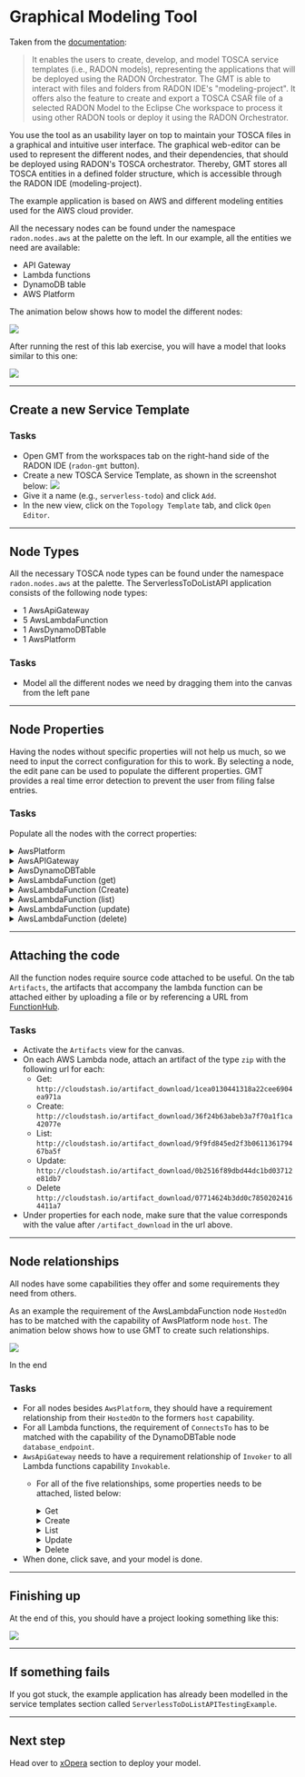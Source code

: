 
# Graphical Modeling Tool

Taken from the [documentation](https://radon-ide.readthedocs.io/en/latest/):

> It enables the users to create, develop, and model TOSCA service templates (i.e., RADON models), representing the applications that will be deployed using the RADON Orchestrator.
> The GMT is able to interact with files and folders from RADON IDE's "modeling-project".
> It offers also the feature to create and export a TOSCA CSAR file of a selected RADON Model to the Eclipse Che workspace to process it using other RADON tools or deploy it using the RADON Orchestrator.

You use the tool as an usability layer on top to maintain your TOSCA files in a graphical and intuitive user interface.
The graphical web-editor can be used to represent the different nodes, and their dependencies, that should be deployed using RADON's TOSCA orchestrator.
Thereby, GMT stores all TOSCA entities in a defined folder structure, which is accessible through the RADON IDE (modeling-project).

The example application is based on AWS and different modeling entities used for the AWS cloud provider.

All the necessary nodes can be found under the namespace `radon.nodes.aws` at the palette on the left.
In our example, all the entities we need are available:

- API Gateway
- Lambda functions
- DynamoDB table
- AWS Platform

The animation below shows how to model the different nodes:

![](img/2-ModelNodeTemplates.gif)

After running the rest of this lab exercise, you will have a model that looks similar to this one:

![](img/application-GMT2.png)

---

## Create a new Service Template

### Tasks

- Open GMT from the workspaces tab on the right-hand side of the RADON IDE (`radon-gmt` button).
- Create a new TOSCA Service Template, as shown in the screenshot below:
  ![](img/GMT-add-model.png)
- Give it a name (e.g., `serverless-todo`) and click `Add`.
- In the new view, click on the `Topology Template` tab, and click `Open Editor`.

---

## Node Types

All the necessary TOSCA node types can be found under the namespace `radon.nodes.aws` at the palette.
The ServerlessToDoListAPI application consists of the following node types:

- 1 AwsApiGateway
- 5 AwsLambdaFunction
- 1 AwsDynamoDBTable
- 1 AwsPlatform

### Tasks

- Model all the different nodes we need by dragging them into the canvas from the left pane

---

## Node Properties

Having the nodes without specific properties will not help us much, so we need to input the correct configuration for this to work.
By selecting a node, the edit pane can be used to populate the different properties.
GMT provides a real time error detection to prevent the user from filing false entries.

### Tasks

Populate all the nodes with the correct properties:

<details>
  <summary>AwsPlatform</summary>

```
displayName: "AwsPlatform"
properties:
  name: "AWS"
  region: "eu-central-1"
```

</details>

<details>
  <summary>AwsAPIGateway</summary>

```
displayName: "AwsApiGateway"
properties:
  api_title: "ServerlessToDoListAPI"
  api_version: "1.0.0"
  api_description: "a simple serverless API example"
```

</details>

<details>
  <summary>AwsDynamoDBTable</summary>

```
displayName: "ItemsTable"
properties:
  hash_key_name: "id"
  read_capacity: 1
  write_capacity: 1
  hash_key_type: "STRING"
  name: "items"
```

</details>

<details>
  <summary>AwsLambdaFunction (get)</summary>

```
displayName: "GetTodoItem"
properties:
  handler: "get.handler"
  name: "get-todo"
  runtime: "nodejs10.x"
  statement_id: "get-stmt"
  zip_file: "1cea0130441318a22cee6904ea971a"
  env_vars: {"TODOS_TABLE":"items"}
```

</details>
<details>
  <summary>AwsLambdaFunction (Create)</summary>

```
displayName: "CreateTodoItem"
properties:
  handler: "create.handler"
  name: "create-item"
  runtime: "nodejs10.x"
  statement_id: "create-stmt"
  zip_file: "36f24b63abeb3a7f70a1f1ca42077e"
  env_vars: {"TODOS_TABLE":"items"}
```

</details>

<details>
  <summary>AwsLambdaFunction (list)</summary>

```
  displayName: "ListTodoItem"
      properties:
        handler: "list.handler"
        name: "list-todos"
        runtime: "nodejs10.x"
        statement_id: "list-statement"
        zip_file: "9f9fd845ed2f3b061136179467ba5f"
        env_vars: {"TODOS_TABLE":"items"}
```

</details>

<details>
  <summary>AwsLambdaFunction (update)</summary>

```
     displayName: "UpdateTodoItem"
      properties:
        handler: "update.handler"
        name: "update-item"
        runtime: "nodejs10.x"
        statement_id: "update-stmt"
        zip_file: "0b2516f89dbd44dc1bd03712e81db7"
        env_vars: {"TODOS_TABLE":"items"}
```

</details>

<details>
  <summary>AwsLambdaFunction (delete)</summary>

```
  displayName: "DeleteTodoItem"
      properties:
        handler: "delete.handler"
        name: "delete-item"
        runtime: "nodejs10.x"
        statement_id: "delete-stmt"
        zip_file: "07714624b3dd0c78502024164411a7"
        env_vars: {"TODOS_TABLE":"items"}
```

</details>

---

## Attaching the code

All the function nodes require source code attached to be useful.
On the tab `Artifacts`, the artifacts that accompany the lambda function can be attached either by uploading a file or by referencing a URL from [FunctionHub](functionhub.md).

### Tasks

- Activate the `Artifacts` view for the canvas.
- On each AWS Lambda node, attach an artifact of the type `zip` with the following url for each:
  - Get: `http://cloudstash.io/artifact_download/1cea0130441318a22cee6904ea971a`
  - Create: `http://cloudstash.io/artifact_download/36f24b63abeb3a7f70a1f1ca42077e`
  - List: `http://cloudstash.io/artifact_download/9f9fd845ed2f3b061136179467ba5f`
  - Update: `http://cloudstash.io/artifact_download/0b2516f89dbd44dc1bd03712e81db7`
  - Delete `http://cloudstash.io/artifact_download/07714624b3dd0c78502024164411a7`
- Under properties for each node, make sure that the value corresponds with the value after `/artifact_download` in the url above.

---

## Node relationships

All nodes have some capabilities they offer and some requirements they need from others.

As an example the requirement of the AwsLambdaFunction node `HostedOn` has to be matched with the capability of AwsPlatform node `host`.
The animation below shows how to use GMT to create such relationships.

![](img/4-ModelRelationships.gif)

In the end

### Tasks

- For all nodes besides `AwsPlatform`, they should have a requirement relationship from their `HostedOn` to the formers `host` capability.
- For all Lambda functions, the requirement of `ConnectsTo` has to be matched with the capability of the DynamoDBTable node `database_endpoint`.
- `AwsApiGateway` needs to have a requirement relationship of `Invoker` to all Lambda functions capability `Invokable`.
  - For all of the five relationships, some properties needs to be attached, listed below:
    <details>
      <summary>Get</summary>

    ```
    properties:
      endpoint: "/todos/{id}"
      http_methods: "get"
    ```
    </details>
    <details>
      <summary>Create</summary>

    ```
    properties:
      endpoint: "/todos"
      http_methods: "post"
    ```

    </details>
    <details>
      <summary>List</summary>

    ```
    properties:
      endpoint: "/todos"
      http_methods: "get"
    ```

    </details>
    <details>
      <summary>Update</summary>

    ```
    properties:
      endpoint: "/todos/{id}"
      http_methods: "put"
    ```

    </details>
    <details>
      <summary>Delete</summary>

    ```
    properties:
      endpoint: "/todos/{id}"
      http_methods: "delete"
    ```

    </details>
- When done, click save, and your model is done.

---

## Finishing up

At the end of this, you should have a project looking something like this:

![](img/application-GMT2.png)

---

## If something fails

If you got stuck, the example application has already been modelled in the service templates section called `ServerlessToDoListAPITestingExample`.

---

## Next step

Head over to [xOpera](xopera.md) section to deploy your model.
